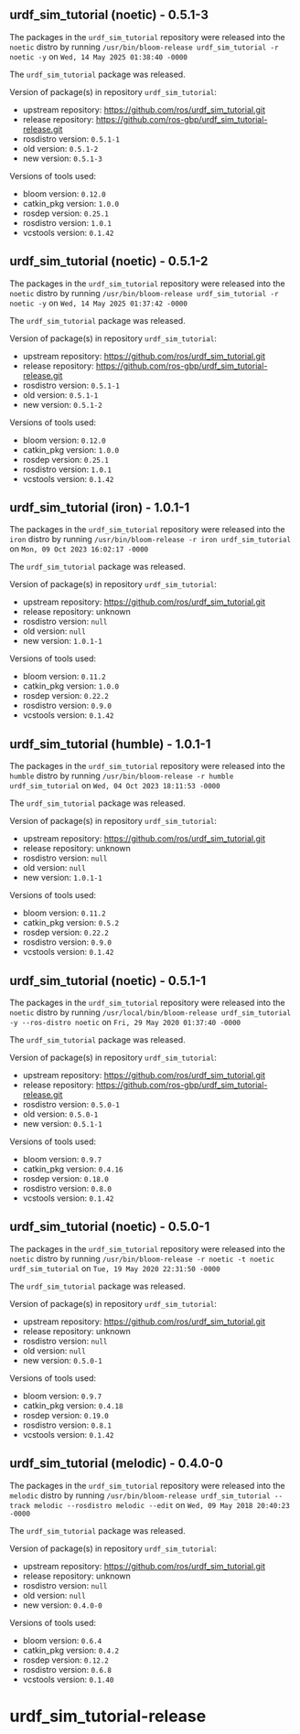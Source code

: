 ## urdf_sim_tutorial (noetic) - 0.5.1-3

The packages in the `urdf_sim_tutorial` repository were released into the `noetic` distro by running `/usr/bin/bloom-release urdf_sim_tutorial -r noetic -y` on `Wed, 14 May 2025 01:38:40 -0000`

The `urdf_sim_tutorial` package was released.

Version of package(s) in repository `urdf_sim_tutorial`:

- upstream repository: https://github.com/ros/urdf_sim_tutorial.git
- release repository: https://github.com/ros-gbp/urdf_sim_tutorial-release.git
- rosdistro version: `0.5.1-1`
- old version: `0.5.1-2`
- new version: `0.5.1-3`

Versions of tools used:

- bloom version: `0.12.0`
- catkin_pkg version: `1.0.0`
- rosdep version: `0.25.1`
- rosdistro version: `1.0.1`
- vcstools version: `0.1.42`


## urdf_sim_tutorial (noetic) - 0.5.1-2

The packages in the `urdf_sim_tutorial` repository were released into the `noetic` distro by running `/usr/bin/bloom-release urdf_sim_tutorial -r noetic -y` on `Wed, 14 May 2025 01:37:42 -0000`

The `urdf_sim_tutorial` package was released.

Version of package(s) in repository `urdf_sim_tutorial`:

- upstream repository: https://github.com/ros/urdf_sim_tutorial.git
- release repository: https://github.com/ros-gbp/urdf_sim_tutorial-release.git
- rosdistro version: `0.5.1-1`
- old version: `0.5.1-1`
- new version: `0.5.1-2`

Versions of tools used:

- bloom version: `0.12.0`
- catkin_pkg version: `1.0.0`
- rosdep version: `0.25.1`
- rosdistro version: `1.0.1`
- vcstools version: `0.1.42`


## urdf_sim_tutorial (iron) - 1.0.1-1

The packages in the `urdf_sim_tutorial` repository were released into the `iron` distro by running `/usr/bin/bloom-release -r iron urdf_sim_tutorial` on `Mon, 09 Oct 2023 16:02:17 -0000`

The `urdf_sim_tutorial` package was released.

Version of package(s) in repository `urdf_sim_tutorial`:

- upstream repository: https://github.com/ros/urdf_sim_tutorial.git
- release repository: unknown
- rosdistro version: `null`
- old version: `null`
- new version: `1.0.1-1`

Versions of tools used:

- bloom version: `0.11.2`
- catkin_pkg version: `1.0.0`
- rosdep version: `0.22.2`
- rosdistro version: `0.9.0`
- vcstools version: `0.1.42`


## urdf_sim_tutorial (humble) - 1.0.1-1

The packages in the `urdf_sim_tutorial` repository were released into the `humble` distro by running `/usr/bin/bloom-release -r humble urdf_sim_tutorial` on `Wed, 04 Oct 2023 18:11:53 -0000`

The `urdf_sim_tutorial` package was released.

Version of package(s) in repository `urdf_sim_tutorial`:

- upstream repository: https://github.com/ros/urdf_sim_tutorial.git
- release repository: unknown
- rosdistro version: `null`
- old version: `null`
- new version: `1.0.1-1`

Versions of tools used:

- bloom version: `0.11.2`
- catkin_pkg version: `0.5.2`
- rosdep version: `0.22.2`
- rosdistro version: `0.9.0`
- vcstools version: `0.1.42`


## urdf_sim_tutorial (noetic) - 0.5.1-1

The packages in the `urdf_sim_tutorial` repository were released into the `noetic` distro by running `/usr/local/bin/bloom-release urdf_sim_tutorial -y --ros-distro noetic` on `Fri, 29 May 2020 01:37:40 -0000`

The `urdf_sim_tutorial` package was released.

Version of package(s) in repository `urdf_sim_tutorial`:

- upstream repository: https://github.com/ros/urdf_sim_tutorial.git
- release repository: https://github.com/ros-gbp/urdf_sim_tutorial-release.git
- rosdistro version: `0.5.0-1`
- old version: `0.5.0-1`
- new version: `0.5.1-1`

Versions of tools used:

- bloom version: `0.9.7`
- catkin_pkg version: `0.4.16`
- rosdep version: `0.18.0`
- rosdistro version: `0.8.0`
- vcstools version: `0.1.42`


## urdf_sim_tutorial (noetic) - 0.5.0-1

The packages in the `urdf_sim_tutorial` repository were released into the `noetic` distro by running `/usr/bin/bloom-release -r noetic -t noetic urdf_sim_tutorial` on `Tue, 19 May 2020 22:31:50 -0000`

The `urdf_sim_tutorial` package was released.

Version of package(s) in repository `urdf_sim_tutorial`:

- upstream repository: https://github.com/ros/urdf_sim_tutorial.git
- release repository: unknown
- rosdistro version: `null`
- old version: `null`
- new version: `0.5.0-1`

Versions of tools used:

- bloom version: `0.9.7`
- catkin_pkg version: `0.4.18`
- rosdep version: `0.19.0`
- rosdistro version: `0.8.1`
- vcstools version: `0.1.42`


## urdf_sim_tutorial (melodic) - 0.4.0-0

The packages in the `urdf_sim_tutorial` repository were released into the `melodic` distro by running `/usr/bin/bloom-release urdf_sim_tutorial --track melodic --rosdistro melodic --edit` on `Wed, 09 May 2018 20:40:23 -0000`

The `urdf_sim_tutorial` package was released.

Version of package(s) in repository `urdf_sim_tutorial`:

- upstream repository: https://github.com/ros/urdf_sim_tutorial.git
- release repository: unknown
- rosdistro version: `null`
- old version: `null`
- new version: `0.4.0-0`

Versions of tools used:

- bloom version: `0.6.4`
- catkin_pkg version: `0.4.2`
- rosdep version: `0.12.2`
- rosdistro version: `0.6.8`
- vcstools version: `0.1.40`


# urdf_sim_tutorial-release